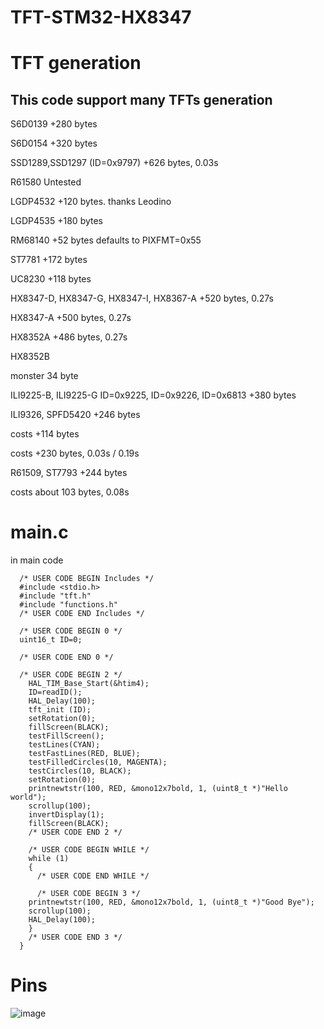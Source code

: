# TFT-STM32-HX8347

# TFT generation
## This code support many TFTs generation

S6D0139 +280 bytes

S6D0154 +320 bytes

SSD1289,SSD1297 (ID=0x9797) +626 bytes, 0.03s

R61580 Untested

LGDP4532 +120 bytes.  thanks Leodino

LGDP4535 +180 bytes

RM68140 +52 bytes defaults to PIXFMT=0x55

ST7781 +172 bytes

UC8230 +118 bytes

HX8347-D, HX8347-G, HX8347-I, HX8367-A +520 bytes, 0.27s

HX8347-A +500 bytes, 0.27s

HX8352A +486 bytes, 0.27s

HX8352B

monster 34 byte

ILI9225-B, ILI9225-G ID=0x9225, ID=0x9226, ID=0x6813 +380 bytes

ILI9326, SPFD5420 +246 bytes

costs +114 bytes

costs +230 bytes, 0.03s / 0.19s

R61509, ST7793 +244 bytes

costs about 103 bytes, 0.08s


# main.c
in main code
```
  /* USER CODE BEGIN Includes */
  #include <stdio.h>
  #include "tft.h"
  #include "functions.h"
  /* USER CODE END Includes */
  
  /* USER CODE BEGIN 0 */
  uint16_t ID=0;
  
  /* USER CODE END 0 */
  
  /* USER CODE BEGIN 2 */
    HAL_TIM_Base_Start(&htim4);
    ID=readID();
    HAL_Delay(100);
    tft_init (ID);
    setRotation(0);
    fillScreen(BLACK);
    testFillScreen();
    testLines(CYAN);
    testFastLines(RED, BLUE);
    testFilledCircles(10, MAGENTA);
    testCircles(10, BLACK);
    setRotation(0);
    printnewtstr(100, RED, &mono12x7bold, 1, (uint8_t *)"Hello world");
    scrollup(100);
    invertDisplay(1);
    fillScreen(BLACK);
    /* USER CODE END 2 */
  
    /* USER CODE BEGIN WHILE */
    while (1)
    {
      /* USER CODE END WHILE */
  
      /* USER CODE BEGIN 3 */
  	printnewtstr(100, RED, &mono12x7bold, 1, (uint8_t *)"Good Bye");
  	scrollup(100);
  	HAL_Delay(100);
    }
    /* USER CODE END 3 */
  }
```

# Pins
![image](https://github.com/user-attachments/assets/1c3213a0-7355-42c1-acdd-ef9120a9d85e)

